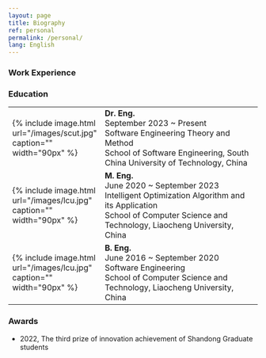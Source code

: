 ```yaml
---
layout: page
title: Biography
ref: personal
permalink: /personal/
lang: English
---
```


### Work Experience

### Education
<table cellpadding="2px">
  <tr>
    <td width="90px">{% include image.html url="/images/scut.jpg" caption="" width="90px"  %}</td>
    <td>
    <b>Dr. Eng.</b><br/>
    September 2023 ~ Present<br/>
    Software Engineering Theory and Method <br />
    School of Software Engineering, South China University of Technology, China<br />
    </td>
  </tr>
   <tr>
    <td width="90px">{% include image.html url="/images/lcu.jpg" caption="" width="90px"  %}</td>
    <td>
    <b>M. Eng.</b><br/>
    June 2020 ~ September 2023<br/>
    Intelligent Optimization Algorithm and its Application <br />
    School of Computer Science and Technology, Liaocheng University, China<br />
    </td>
  </tr>
  <tr>
    <td width="90px">{% include image.html url="/images/lcu.jpg" caption="" width="90px"  %}</td>
    <td>
    <b>B. Eng.</b><br/>
    June 2016 ~ September 2020<br/>
    Software Engineering <br />
    School of Computer Science and Technology, Liaocheng University, China<br />
    </td>
  </tr>
</table>

### Awards
* 2022, The third prize of innovation achievement of Shandong Graduate students
